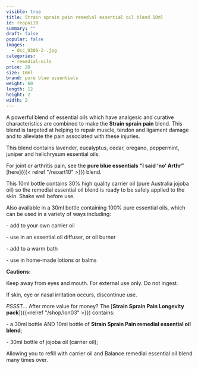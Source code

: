 ```yaml
---
visible: true
title: Strain sprain pain remedial essential oil blend 10ml
id: reopai10
summary: ""
draft: false
popular: false
images:
  - dsc_0306-2-.jpg
categories:
  - remedial-oils
price: 20
size: 10ml
brand: pure blue essentials
weight: 60
length: 12
height: 2
width: 2
---
```

A powerful blend of essential oils which have analgesic and curative characteristics are combined to make the **Strain sprain pain** blend. This blend is targeted at helping to repair muscle, tendon and ligament damage and to alleviate the pain associated with these injuries.

This blend contains lavender, eucalyptus, cedar, oregano, peppermint, juniper and helichrysum essential oils.

For joint or arthritis pain, see the **pure blue essentials “I said ‘no’ Arthr”** \[here]({{< relref "/reoart10" >}}) blend.

This 10ml bottle contains 30% high quality carrier oil (pure Australia jojoba oil) so the remedial essential oil blend is ready to be safely applied to the skin. Shake well before use.

Also available in a 30ml bottle containing 100% pure essential oils, which can be used in a variety of ways including:

\- add to your own carrier oil

\- use in an essential oil diffuser, or oil burner

\- add to a warm bath

\- use in home-made lotions or balms

**Cautions:**

Keep away from eyes and mouth. For external use only. Do not ingest.

If skin, eye or nasal irritation occurs, discontinue use.



*PSSST...* After more value for money? The [**Strain Sprain Pain Longevity pack**]({{<relref "/shop/lon03" >}}) contains:

\- a 30ml bottle AND 10ml bottle of  **Strain Sprain Pain remedial essential oil blend**;

\- 30ml bottle of jojoba oil (carrier oil);

Allowing you to refill with carrier oil and Balance remedial essential oil blend many times over.